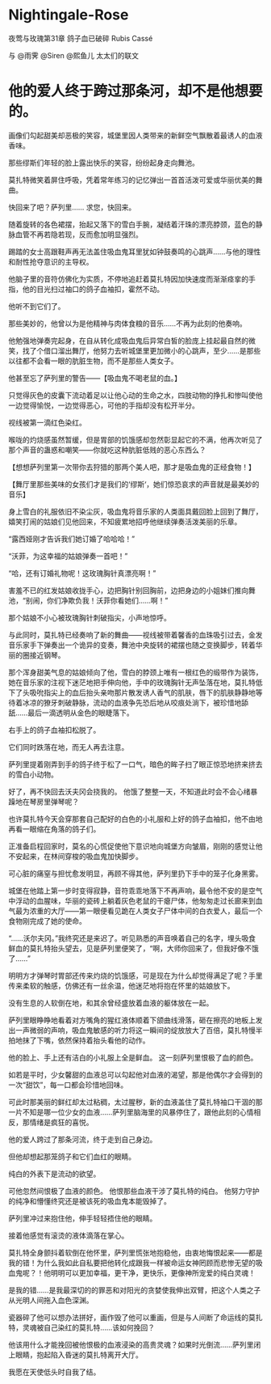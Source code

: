 # Nightingale-Rose
夜莺与玫瑰第31章 鸽子血已破碎 Rubis Cassé

与 @雨霁  @Siren  @熙鱼儿 太太们的联文

他的爱人终于跨过那条河，却不是他想要的。
===========================================

画像们勾起甜美却恶极的笑容，城堡里因人类带来的新鲜空气飘散着最诱人的血液香味。 

那些缪斯们年轻的脸上露出快乐的笑容，纷纷起身走向舞池。

莫扎特微笑着屏住呼吸，凭着常年练习的记忆弹出一首首活泼可爱或华丽优美的舞曲。 

快回来了吧？萨列里…… 求您，快回来。

随着旋转的各色裙摆，抬起又落下的雪白手腕，凝结着汗珠的漂亮脖颈，蓝色的静脉血管不再若隐若现，反而愈加明显强烈。 

踢踏的女士高跟鞋声再无法盖住吸血鬼耳里犹如钟鼓奏鸣的心跳声……与他的理性和耐性抢夺意识的主导权。

他脑子里的音符仿佛化为实质，不停地追赶着莫扎特因加快速度而渐渐痉挛的手指，他的目光扫过袖口的鸽子血袖扣，霍然不动。

他听不到它们了。

那些美妙的，他曾以为是他精神与肉体食粮的音乐……不再为此刻的他奏响。

他勉强地弹奏完起身，在自从转化成吸血鬼后异常白皙的脸庞上挂起最自然的微笑，找了个借口溜出舞厅，他努力去听城堡里更加微小的心跳声，至少……是那些以往都不会看一眼的肮脏生物，而不是那些人类女子。

他甚至忘了萨列里的警告——【吸血鬼不喝老鼠的血。】

只觉得灰色的皮囊下流动着足以让他心动的生命之水，四肢动物的挣扎和惨叫使他一边觉得愉悦，一边觉得恶心，可他的手指却没有松开半分。

视线被第一滴红色染红。

喉咙的灼烧感虽然暂缓，但是胃部的饥饿感却忽然彰显起它的不满，他再次听见了那个声音的蛊惑和嘲笑——你就吃这种肮脏低贱的恶心东西么？

【想想萨列里第一次带你去狩猎的那两个美人吧，那才是吸血鬼的正经食物！】

【舞厅里那些美味的女孩们才是我们的‘缪斯‘，她们惊恐哀求的声音就是最美妙的音乐】

身上雪白的礼服依旧不染尘灰，吸血鬼将音乐家的人类面具戴回脸上回到了舞厅，嬉笑打闹的姑娘们见他回来，不知疲累地招呼他继续弹奏活泼美丽的乐章。

“露西娅刚才告诉我们她订婚了哈哈哈！”

“沃菲，为这幸福的姑娘弹奏一首吧！”

“哈，还有订婚礼物呢！这玫瑰胸针真漂亮啊！”

害羞不已的红发姑娘收拢手心，边把胸针别回胸前，边把身边的小姐妹们推向舞池，“别闹，你们净欺负我！沃菲你看她们……啊！”

那个姑娘不小心被玫瑰胸针刺破指尖，小声地惊呼。

与此同时，莫扎特已经奏响了新的舞曲——视线被带着馨香的血珠吸引过去，金发音乐家手下弹奏出一个诡异的变奏，舞池中央旋转的裙摆也随之变换脚步，转着华丽的圈接近钢琴。 

那个浑身甜美气息的姑娘倾向了他，雪白的脖颈上唯有一根红色的缎带作为装饰，她在音乐家的注视下迷茫地把手伸向他，手中的玫瑰胸针无声坠落在地，莫扎特低下了头吸吮指尖上的血后抬头亲吻那片散发诱人香气的肌肤，唇下的肌肤静静地等待着冰凉的獠牙刺破静脉，流动的血液争先恐后地从咬痕处淌下，被珍惜地舔舐……最后一滴透明从金色的眼睫落下。

右手上的鸽子血袖扣松脱了。

它们同时跌落在地，而无人再去注意。

萨列里提着刚弄到手的鸽子终于松了一口气，暗色的眸子扫了眼正惊恐地挤来挤去的雪白小动物。

好了，再不快回去沃夫冈会挠我的。 他饿了整整一天，不知道此时会不会心绪暴躁地在琴房里弹琴呢？

也许莫扎特今天会穿那套自己配好的白色的小礼服和上好的鸽子血袖扣，他不由地再看一眼缩在角落的鸽子们。

正准备启程回家时，莫名的心慌促使他下意识地向城堡方向皱眉，刚刚的感觉让他不安起来，在林间穿梭的吸血鬼加快脚步。

可心脏的痛窒与担忧愈发明显，再顾不得其他，萨列里扔下手中的笼子化身黑雾。

城堡在他踏上第一步时变得寂静，音符乖乖地落下不再声响，最令他不安的是空气中浮动的血腥味，华丽的瓷砖上躺着灰色老鼠的干瘪尸体，他匆匆走过长廊来到血气最为浓重的大厅——第一眼便看见跪在人类女子尸体中间的白衣爱人，最后一个食物刚完成了她的使命。

“……沃尔夫冈。”我终究还是来迟了。听见熟悉的声音唤着自己的名字，埋头吸食鲜血的莫扎特抬头望去，见是萨列里便笑了，“啊，大师你回来了，但我好像不饿了……” 

明明方才弹琴时胃部还传来灼烧的饥饿感，可是现在为什么却觉得满足了呢？手里传来柔软的触感，仿佛还有一丝余温，他迷茫地将抱在怀里的姑娘放下。

没有生息的人软倒在地，和其余曾经盛放着血液的躯体放在一起。

萨列里眼睁睁地看着对方嘴角的猩红液体顺着下颌曲线滑落，砸在擦亮的地板上发出一声微弱的声响，吸血鬼敏感的听力将这一瞬间的绽放放大了百倍，莫扎特慢半拍地抹了下嘴，依然保持着抬头看他的动作。 

他的脸上、手上还有洁白的小礼服上全是鲜血。 这一刻萨列里恨极了血的颜色。 

如若是平时，少女馨甜的血液总可以勾起他对血液的渴望，那是他偶尔才会得到的一次“甜饮”，每一口都会珍惜地回味。

可此时那美丽的鲜红却太过粘稠，太过腥秽，新的血液盖住了莫扎特袖口干涸的那一片不知是哪一位少女的血液……萨列里脑海里的风暴停住了，跟他此刻的心情相反，那情绪是疯狂的喜悦。

他的爱人跨过了那条河流，终于走到自己身边。

但他却想起那笼鸽子和它们血红的眼睛。

纯白的外表下是流动的欲望。

可他忽然间恨极了血液的颜色。 他恨那些血液干涉了莫扎特的纯白。 他努力守护的纯净和懵懂终究还是被该死的吸血鬼本能毁掉了。

萨列里冲过来抱住他，伸手轻轻捂住他的眼睛。

接着他感觉有滚烫的液体滴落在掌心。

莫扎特全身颤抖着软倒在他怀里，萨列里慌张地抱稳他，由衷地悔恨起来——都是我的错！为什么我如此自私要把他转化成跟我一样被命运女神罔顾而悲惨无望的吸血鬼呢？！他明明可以更加幸福，更干净，更快乐，更像神所宠爱的纯白灵魂！ 

是我的错……是我最深切的的罪恶和对阳光的贪婪使我伸出双臂，把这个人类之子从光明人间拖入血色深渊。 

瓷器碎了他可以想办法拼好，画作毁了他可以重画，但是与人间断了命运线的莫扎特，灵魂被自己染红的莫扎特……该如何挽回？

他该用什么才能挽回被他恨极的血液浸染的高贵灵魂？如果时光倒流……萨列里闭上眼睛，抱起陷入昏迷的莫扎特离开大厅。


我愿在天使低头时自我了结。
